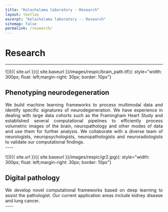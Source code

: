 ```yaml
---
title: "Kolachalama laboratory - Research"
layout: textlay
excerpt: "Kolachalama laboratory -- Research"
sitemap: false
permalink: /research/
---
```


# Research

---
![]({{ site.url }}{{ site.baseurl }}/images/respic/brain_path.tif){: style="width: 300px; float: left;margin-right: 30px; border: 10px"}

## Phenotyping neurodegeneration
<div style="text-align: justify">
We build machine learning frameworks to process multimodal data and identify specific signatures of neurodegeneration. We have experience in dealing with large data cohorts such as the Framingham Heart Study and established several computational pipelines to efficiently process volumetric images of the brain, neuropathology and other modes of data and use them for further analysis. We collaborate with a diverse team of neurologists, neuropsychologists, neuropathologists and neuroradiologists to validate our computational findings. 
</div>
----

![]({{ site.url }}{{ site.baseurl }}/images/respic/gr2.jpg){: style="width: 300px; float: left;margin-right: 30px; border: 10px"}

## Digital pathology
<div style="text-align: justify">
We develop novel computational frameworks based on deep learning to assist the pathologist. Our current application areas include kidney disease and lung cancer.
</div>
----
